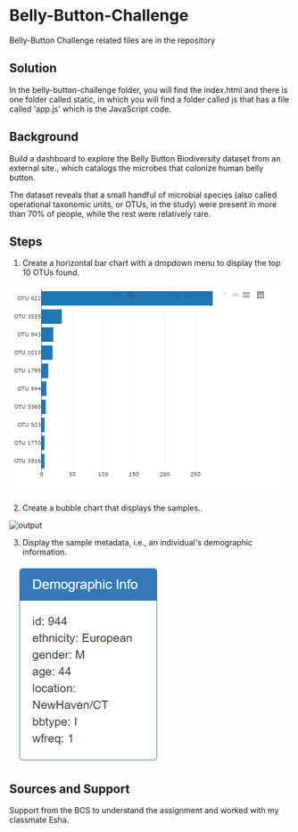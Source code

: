 # Belly-Button-Challenge
Belly-Button Challenge related files are in the repository

## Solution
In the belly-button-challenge folder, you will find the index.html and there is one folder called static, in which you will find a folder called js that has a file called 'app.js' which is the JavaScript code.

## Background
Build a dashboard to explore the Belly Button Biodiversity dataset from an external site., which catalogs the microbes that colonize human belly button.

The dataset reveals that a small handful of microbial species (also called operational taxonomic units, or OTUs, in the study) were present in more than 70% of people, while the rest were relatively rare.


## Steps

1. Create a horizontal bar chart with a dropdown menu to display the top 10 OTUs found.

   
![output](H_barchart.png)



2. Create a bubble chart that displays the samples..

   
![output](BubbleChart.png)



3. Display the sample metadata, i.e., an individual's demographic information.


![output](demo_info.png)


## Sources and Support
Support from the BCS to understand the assignment and worked with my classmate Esha. 
